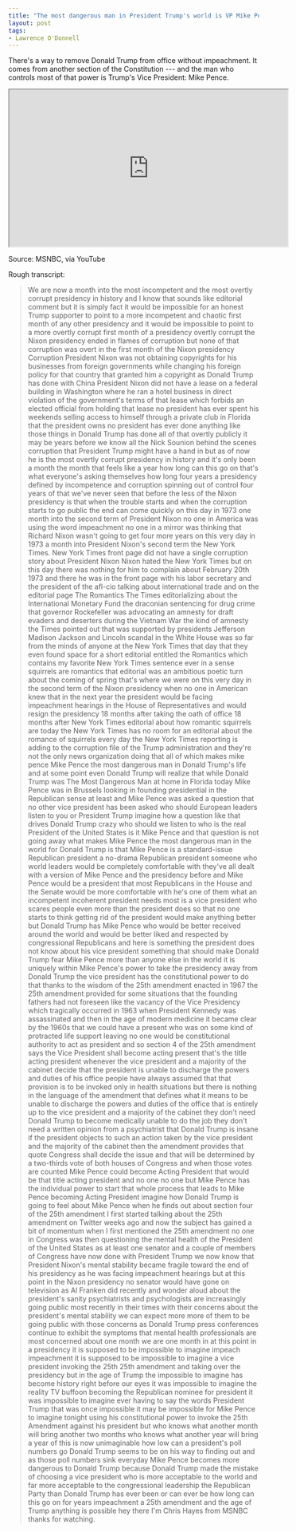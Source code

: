 ```yaml
---
title: "The most dangerous man in President Trump's world is VP Mike Pence"
layout: post
tags:
- Lawrence O'Donnell
---
```


There's a way to remove Donald Trump from office without impeachment. It comes from another section of the Constitution --- and the man who controls most of that power is Trump's Vice President: Mike Pence.

<iframe width="560" height="315" src="https://www.youtube.com/embed/atrrVuRqMOs" title="The Most Dangerous Man In President Trump's World Is VP Mike Pence"></iframe>

Source: MSNBC, via YouTube

Rough transcript:

> We are now a month into the most incompetent and the most overtly corrupt presidency in history and I know that sounds like editorial comment but it is simply fact it would be impossible for an honest Trump supporter to point to a more incompetent and chaotic first month of any other presidency and it would be impossible to point to a more overtly corrupt first month of a presidency overtly corrupt the Nixon presidency ended in flames of corruption but none of that corruption was overt in the first month of the Nixon presidency Corruption President Nixon was not obtaining copyrights for his businesses from foreign governments while changing his foreign policy for that country that granted him a copyright as Donald Trump has done with China President Nixon did not have a lease on a federal building in Washington where he ran a hotel business in direct violation of the government's terms of that lease which forbids an elected official from holding that lease no president has ever spent his weekends selling access to himself through a private club in Florida that the president owns no president has ever done anything like those things in Donald Trump has done all of that overtly publicly it may be years before we know all the Nick Sounion behind the scenes corruption that President Trump might have a hand in but as of now he is the most overtly corrupt presidency in history and it's only been a month the month that feels like a year how long can this go on that's what everyone's asking themselves how long four years a presidency defined by incompetence and corruption spinning out of control four years of that we've never seen that before the less of the Nixon presidency is that when the trouble starts and when the corruption starts to go public the end can come quickly on this day in 1973 one month into the second term of President Nixon no one in America was using the word impeachment no one in a mirror was thinking that Richard Nixon wasn't going to get four more years on this very day in 1973 a month into President Nixon's second term the New York Times. New York Times front page did not have a single corruption story about President Nixon Nixon hated the New York Times but on this day there was nothing for him to complain about February 20th 1973 and there he was in the front page with his labor secretary and the president of the afl-cio talking about international trade and on the editorial page The Romantics The Times editorializing about the International Monetary Fund the draconian sentencing for drug crime that governor Rockefeller was advocating an amnesty for draft evaders and deserters during the Vietnam War the kind of amnesty the Times pointed out that was supported by presidents Jefferson Madison Jackson and Lincoln scandal in the White House was so far from the minds of anyone at the New York Times that day that they even found space for a short editorial entitled the Romantics which contains my favorite New York Times sentence ever in a sense squirrels are romantics that editorial was an ambitious poetic turn about the coming of spring that's where we were on this very day in the second term of the Nixon presidency when no one in American knew that in the next year the president would be facing impeachment hearings in the House of Representatives and would resign the presidency 18 months after taking the oath of office 18 months after New York Times editorial about how romantic squirrels are today the New York Times has no room for an editorial about the romance of squirrels every day the New York Times reporting is adding to the corruption file of the Trump administration and they're not the only news organization doing that all of which makes mike pence Mike Pence the most dangerous man in Donald Trump's life and at some point even Donald Trump will realize that while Donald Trump was The Most Dangerous Man at home in Florida today Mike Pence was in Brussels looking in founding presidential in the Republican sense at least and Mike Pence was asked a question that no other vice president has been asked who should European leaders listen to you or President Trump imagine how a question like that drives Donald Trump crazy who should we listen to who is the real President of the United States is it Mike Pence and that question is not going away what makes Mike Pence the most dangerous man in the world for Donald Trump is that Mike Pence is a standard-issue Republican president a no-drama Republican president someone who world leaders would be completely comfortable with they've all dealt with a version of Mike Pence and the presidency before and Mike Pence would be a president that most Republicans in the House and the Senate would be more comfortable with he's one of them what an incompetent incoherent president needs most is a vice president who scares people even more than the president does so that no one starts to think getting rid of the president would make anything better but Donald Trump has Mike Pence who would be better received around the world and would be better liked and respected by congressional Republicans and here is something the president does not know about his vice president something that should make Donald Trump fear Mike Pence more than anyone else in the world it is uniquely within Mike Pence's power to take the presidency away from Donald Trump the vice president has the constitutional power to do that thanks to the wisdom of the 25th amendment enacted in 1967 the 25th amendment provided for some situations that the founding fathers had not foreseen like the vacancy of the Vice Presidency which tragically occurred in 1963 when President Kennedy was assassinated and then in the age of modern medicine it became clear by the 1960s that we could have a present who was on some kind of protracted life support leaving no one would be constitutional authority to act as president and so section 4 of the 25th amendment says the Vice President shall become acting present that's the title acting president whenever the vice president and a majority of the cabinet decide that the president is unable to discharge the powers and duties of his office people have always assumed that that provision is to be invoked only in health situations but there is nothing in the language of the amendment that defines what it means to be unable to discharge the powers and duties of the office that is entirely up to the vice president and a majority of the cabinet they don't need Donald Trump to become medically unable to do the job they don't need a written opinion from a psychiatrist that Donald Trump is insane if the president objects to such an action taken by the vice president and the majority of the cabinet then the amendment provides that quote Congress shall decide the issue and that will be determined by a two-thirds vote of both houses of Congress and when those votes are counted Mike Pence could become Acting President that would be that title acting president and no one no one but Mike Pence has the individual power to start that whole process that leads to Mike Pence becoming Acting President imagine how Donald Trump is going to feel about Mike Pence when he finds out about section four of the 25th amendment I first started talking about the 25th amendment on Twitter weeks ago and now the subject has gained a bit of momentum when I first mentioned the 25th amendment no one in Congress was then questioning the mental health of the President of the United States as at least one senator and a couple of members of Congress have now done with President Trump we now know that President Nixon's mental stability became fragile toward the end of his presidency as he was facing impeachment hearings but at this point in the Nixon presidency no senator would have gone on television as Al Franken did recently and wonder aloud about the president's sanity psychiatrists and psychologists are increasingly going public most recently in their times with their concerns about the president's mental stability we can expect more more of them to be going public with those concerns as Donald Trump press conferences continue to exhibit the symptoms that mental health professionals are most concerned about one month we are one month in at this point in a presidency it is supposed to be impossible to imagine impeach impeachment it is supposed to be impossible to imagine a vice president invoking the 25th 25th amendment and taking over the presidency but in the age of Trump the impossible to imagine has become history right before our eyes it was impossible to imagine the reality TV buffoon becoming the Republican nominee for president it was impossible to imagine ever having to say the words President Trump that was once impossible it may be impossible for Mike Pence to imagine tonight using his constitutional power to invoke the 25th Amendment against his president but who knows what another month will bring another two months who knows what another year will bring a year of this is now unimaginable how low can a president's poll numbers go Donald Trump seems to be on his way to finding out and as those poll numbers sink everyday Mike Pence becomes more dangerous to Donald Trump because Donald Trump made the mistake of choosing a vice president who is more acceptable to the world and far more acceptable to the congressional leadership the Republican Party than Donald Trump has ever been or can ever be how long can this go on for years impeachment a 25th amendment and the age of Trump anything is possible hey there I'm Chris Hayes from MSNBC thanks for watching.
